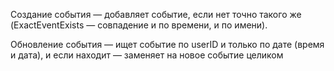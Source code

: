 Создание события — добавляет событие, если нет точно такого же (ExactEventExists — совпадение и по времени, и по имени).

Обновление события — ищет событие по userID и только по дате (время и дата), и если находит — заменяет на новое событие целиком